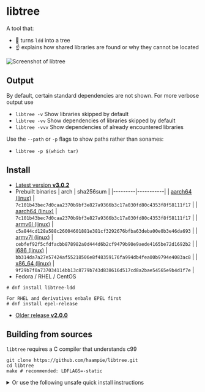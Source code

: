 # libtree

A tool that:
- :deciduous_tree: turns `ldd` into a tree
- :point_up: explains how shared libraries are found or why they cannot be located

![Screenshot of libtree](doc/screenshot.png)


## Output

By default, certain standard dependencies are not shown. For more verbose output use

-  `libtree -v`             Show libraries skipped by default
-  `libtree -vv`            Show dependencies of libraries skipped by default
-  `libtree -vvv`           Show dependencies of already encountered libraries

Use the `--path` or `-p` flags to show paths rather than sonames:

- `libtree -p $(which tar)`


## Install

- [Latest version **v3.0.2**](https://github.com/haampie/libtree/releases/tag/v3.0.2)
- Prebuilt binaries
  | arch    | sha256sum |
  |---------|-----------|
  | [aarch64 (linux)](https://github.com/haampie/libtree/releases/download/v3.0.2/libtree_aarch64) | `7c101b43bec7d0caa2370b9bf3e827a9366b3c17a030fd80c4353f8f58111f17` |
  | [aarch64 (linux)](https://github.com/haampie/libtree/releases/download/v3.0.2/libtree_aarch64) | `7c101b43bec7d0caa2370b9bf3e827a9366b3c17a030fd80c4353f8f58111f17` |
  | [armv6l (linux)](https://github.com/haampie/libtree/releases/download/v3.0.2/libtree_armv6l) | `c5a844cd128a588c26004601881e381cf3292676bfba63deba00e0b3e46da693` |
  | [armv7l (linux)](https://github.com/haampie/libtree/releases/download/v3.0.2/libtree_armv7l) | `cebfef92f5cfdfacbb878982a0d444d6b2cf9479b90e9aede4165be72d1692b2` |
  | [i686 (linux)](https://github.com/haampie/libtree/releases/download/v3.0.2/libtree_i686) | `bb314da7a27e57424af55218506e8f48359176fa994db4fea00b9794e4083ac8` |
  | [x86_64 (linux)](https://github.com/haampie/libtree/releases/download/v3.0.2/libtree_x86_64) | `9f29b7f0a737034114bb13c8779b743d838616d517cd8a2bae54565e9b4d1f7e` | 
- Fedora / RHEL / CentOS
```
# dnf install libtree-ldd

For RHEL and derivatives enbale EPEL first
# dnf install epel-release
```
- [Older release **v2.0.0**](https://github.com/haampie/libtree/releases/tag/v2.0.0)


## Building from sources

`libtree` requires a C compiler that understands c99

```
git clone https://github.com/haampie/libtree.git
cd libtree
make # recommended: LDFLAGS=-static
```

<details>
<summary>Or use the following unsafe quick install instructions</summary>

```
curl -Lfs https://raw.githubusercontent.com/haampie/libtree/master/libtree.c | ${CC:-cc} -o libtree -x c - -std=c99 -D_FILE_OFFSET_BITS=64
```
</details>

